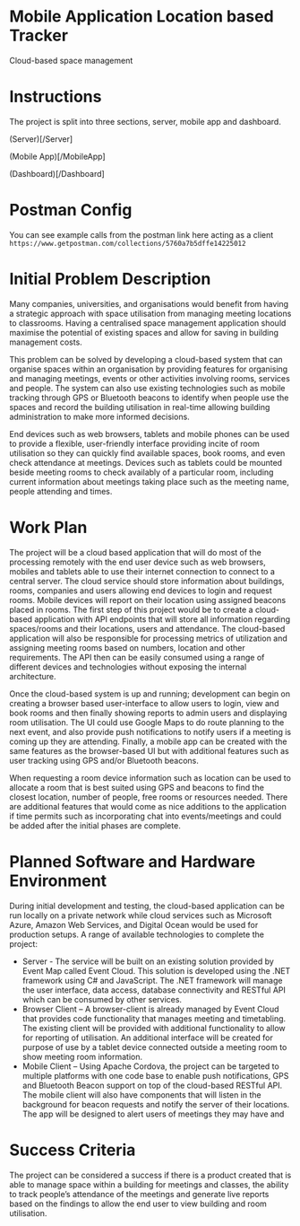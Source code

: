 # Mobile Application Location based Tracker
Cloud-based space management

# Instructions

The project is split into three sections, server, mobile app and dashboard.

(Server)[/Server]

(Mobile App)[/MobileApp]

(Dashboard)[/Dashboard]  

# Postman Config

You can see example calls from the postman link here acting as a client
`https://www.getpostman.com/collections/5760a7b5dffe14225012`


# Initial Problem Description
Many companies, universities, and organisations would benefit from having a strategic approach with space utilisation from managing meeting locations to classrooms. Having a centralised space management application should maximise the potential of existing spaces and allow for saving in building management costs.

This problem can be solved by developing a cloud-based system that can organise spaces within an organisation by providing features for organising and managing meetings, events or other activities involving rooms, services and people. The system can also use existing technologies such as mobile tracking through GPS or Bluetooth beacons to identify when people use the spaces and record the building utilisation in real-time allowing building administration to make more informed decisions.

End devices such as web browsers, tablets and mobile phones can be used to provide a flexible, user-friendly interface providing incite of room utilisation so they can quickly find available spaces, book rooms, and even check attendance at meetings. Devices such as tablets could be mounted beside meeting rooms to check availably of a particular room, including current information about meetings taking place such as the meeting name, people attending and times.

# Work Plan

The project will be a cloud based application that will do most of the processing remotely with the end user device such as web browsers, mobiles and tablets able to use their internet connection to connect to a central server. The cloud service should store information about buildings, rooms, companies and users allowing end devices to login and request rooms. Mobile devices will report on their location using assigned beacons placed in rooms.
The first step of this project would be to create a cloud-based application with API endpoints that will store all information regarding spaces/rooms and their locations, users and attendance. The cloud-based application will also be responsible for processing metrics of utilization and assigning meeting rooms based on numbers, location and other requirements. The API then can be easily consumed using a range of different devices and technologies without exposing the internal architecture.

Once the cloud-based system is up and running; development can begin on creating a browser based user-interface to allow users to login, view and book rooms and then finally showing reports to admin users and displaying room utilisation. The UI could use Google Maps to do route planning to the next event, and also provide push notifications to notify users if a meeting is coming up they are attending. Finally, a mobile app can be created with the same features as the browser-based UI but with additional features such as user tracking using GPS and/or Bluetooth beacons.

When requesting a room device information such as location can be used to allocate a room that is best suited using GPS and beacons to find the closest location, number of people, free rooms or resources needed.
There are additional features that would come as nice additions to the application if time permits such as incorporating chat into events/meetings and could be added after the initial phases are complete.

# Planned Software and Hardware Environment
During initial development and testing, the cloud-based application can be run locally on a private network while cloud services such as Microsoft Azure, Amazon Web Services, and Digital Ocean would be used for production setups.
A range of available technologies to complete the project:
- Server -  The service will be built on an existing solution provided by Event Map called Event Cloud. This solution is developed using the .NET framework using C# and JavaScript. The .NET framework will manage the user interface, data access, database connectivity and RESTful API which can be consumed by other services.
- Browser Client – A browser-client is already managed by Event Cloud that provides code functionality that manages meeting and timetabling. The existing client will be provided with additional functionality to allow for reporting of utilisation. An additional interface will be created for purpose of use by a tablet device connected outside a meeting room to show meeting room information.
- Mobile Client – Using Apache Cordova, the project can be targeted to multiple platforms with one code base to enable push notifications, GPS and Bluetooth Beacon support on top of the cloud-based RESTful API. The mobile client will also have components that will listen in the background for beacon requests and notify the server of their locations. The app will be designed to alert users of meetings they may have and

# Success Criteria
The project can be considered a success if there is a product created that is able to manage space within a building for meetings and classes, the ability to track people’s attendance of the meetings and generate live reports based on the findings to allow the end user to view building and room utilisation.
